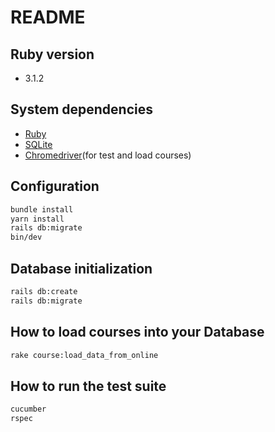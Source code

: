 # README

## Ruby version
- 3.1.2

## System dependencies
- [Ruby](https://www.ruby-lang.org/en/documentation/installation/)
- [SQLite](https://www.sqlite.org/download.html)
- [Chromedriver](https://chromedriver.chromium.org/downloads)(for test and load courses)

## Configuration
```sh
bundle install
yarn install
rails db:migrate
bin/dev
```

## Database initialization
```sh
rails db:create
rails db:migrate
```

## How to load courses into your Database
```sh
rake course:load_data_from_online
```

## How to run the test suite
```sh
cucumber
rspec
```
